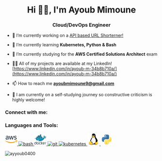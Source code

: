 <h1 align="center">Hi 🙋‍♂️, I'm Ayoub Mimoune</h1>
<h3 align="center">Cloud/DevOps Engineer</h3>

- 🔭 I’m currently working on a [API based URL Shorterner!](https://github.com/ayyoub0400/WebURLShortener)

- 🌱 I’m currently learning **Kubernetes, Python & Bash**

- 🤝 I’m currently studying for the **AWS Certified Solutions Architect** exam

- 👨‍💻 All of my projects are available at my LinkedIn! [https://www.linkedin.com/in/ayoub-m-34b8b710a/](https://www.linkedin.com/in/ayoub-m-34b8b710a/)

- 📫 How to reach me **ayoubmimoune9@gmail.com**

- 📝 I am currently on a self-studying journey so constructive criticism is highly welcome!

<h3 align="left">Connect with me:</h3>
<p align="left">
</p>

<h3 align="left">Languages and Tools:</h3>
<p align="left"> <a href="https://aws.amazon.com" target="_blank" rel="noreferrer"> <img src="https://raw.githubusercontent.com/devicons/devicon/master/icons/amazonwebservices/amazonwebservices-original-wordmark.svg" alt="aws" width="40" height="40"/> </a> <a href="https://www.gnu.org/software/bash/" target="_blank" rel="noreferrer"> <img src="https://www.vectorlogo.zone/logos/gnu_bash/gnu_bash-icon.svg" alt="bash" width="40" height="40"/> </a> <a href="https://www.docker.com/" target="_blank" rel="noreferrer"> <img src="https://raw.githubusercontent.com/devicons/devicon/master/icons/docker/docker-original-wordmark.svg" alt="docker" width="40" height="40"/> </a> <a href="https://git-scm.com/" target="_blank" rel="noreferrer"> <img src="https://www.vectorlogo.zone/logos/git-scm/git-scm-icon.svg" alt="git" width="40" height="40"/> </a> <a href="https://kubernetes.io" target="_blank" rel="noreferrer"> <img src="https://www.vectorlogo.zone/logos/kubernetes/kubernetes-icon.svg" alt="kubernetes" width="40" height="40"/> </a> <a href="https://www.linux.org/" target="_blank" rel="noreferrer"> <img src="https://raw.githubusercontent.com/devicons/devicon/master/icons/linux/linux-original.svg" alt="linux" width="40" height="40"/> </a> <a href="https://www.python.org" target="_blank" rel="noreferrer"> <img src="https://raw.githubusercontent.com/devicons/devicon/master/icons/python/python-original.svg" alt="python" width="40" height="40"/> </a> </p>

<p><img align="center" src="https://github-readme-stats.vercel.app/api/top-langs?username=ayyoub0400&show_icons=true&locale=en&layout=compact" alt="ayyoub0400" /></p>
